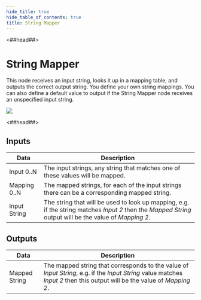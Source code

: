 ```yaml
---
hide_title: true
hide_table_of_contents: true
title: String Mapper
---
```


<##head##>

# String Mapper

This node receives an input <span className="ndl-data">string</span>, looks it up in a mapping table, and outputs the correct output <span className="ndl-data">string</span>.
You define your own string mappings. You can also define a default value to output if the <span className="ndl-node">String Mapper</span> node receives an unspecified input <span className="ndl-data">string</span>.

<div className="ndl-image-with-background l">

![](/nodes/string-manipulation/string-mapper/string_mapper_node.png)

</div>

<##head##>

## Inputs

| Data                                           | Description                                                                                                                                             |
| ---------------------------------------------- | ------------------------------------------------------------------------------------------------------------------------------------------------------- |
| <span className="ndl-data">Input 0..N</span>   | The input strings, any string that matches one of these values will be mapped.                                                                          |
| <span className="ndl-data">Mapping 0..N</span> | The mapped strings, for each of the input strings there can be a corresponding mapped string.                                                           |
| <span className="ndl-data">Input String</span> | The string that will be used to look up mapping, e.g. if the string matches _Input 2_ then the _Mapped String_ output will be the value of _Mapping 2_. |

## Outputs

| Data                                            | Description                                                                                                                                                              |
| ----------------------------------------------- | ------------------------------------------------------------------------------------------------------------------------------------------------------------------------ |
| <span className="ndl-data">Mapped String</span> | The mapped string that corresponds to the value of _Input String_, e.g. if the _Input String_ value matches _Input 2_ then this output will be the value of _Mapping 2_. |

